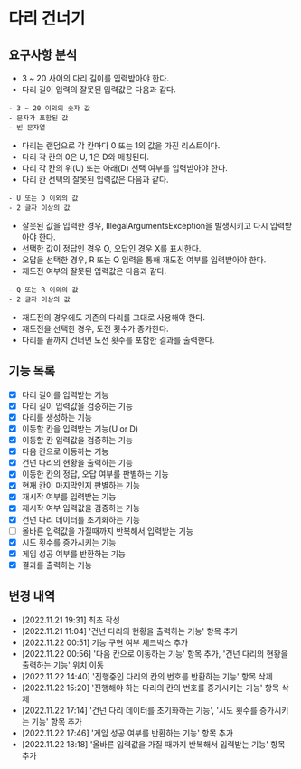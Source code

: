 # 다리 건너기

## 요구사항 분석
- 3 ~ 20 사이의 다리 길이를 입력받아야 한다.
- 다리 길이 입력의 잘못된 입력값은 다음과 같다.
 ```
- 3 ~ 20 이외의 숫자 값
- 문자가 포함된 값
- 빈 문자열
 ```
- 다리는 랜덤으로 각 칸마다 0 또는 1의 값을 가진 리스트이다.
- 다리 각 칸의 0은 U, 1은 D와 매칭된다.
- 다리 각 칸의 위(U) 또는 아래(D) 선택 여부를 입력받아야 한다.
- 다리 칸 선택의 잘못된 입력값은 다음과 같다.
```
- U 또는 D 이외의 값
- 2 글자 이상의 값
```
- 잘못된 값을 입력한 경우, IllegalArgumentsException을 발생시키고 다시 입력받아야 한다.
- 선택한 값이 정답인 경우 O, 오답인 경우 X를 표시한다.
- 오답을 선택한 경우, R 또는 Q 입력을 통해 재도전 여부를 입력받아야 한다.
- 재도전 여부의 잘못된 입력값은 다음과 같다.
```
- Q 또는 R 이외의 값
- 2 글자 이상의 값
```
- 재도전의 경우에도 기존의 다리를 그대로 사용해야 한다.
- 재도전을 선택한 경우, 도전 횟수가 증가한다.
- 다리를 끝까지 건너면 도전 횟수를 포함한 결과를 출력한다.

## 기능 목록
- [x] 다리 길이를 입력받는 기능
- [x] 다리 길이 입력값을 검증하는 기능
- [x] 다리를 생성하는 기능
- [x] 이동할 칸을 입력받는 기능(U or D)
- [x] 이동할 칸 입력값을 검증하는 기능
- [x] 다음 칸으로 이동하는 기능
- [x] 건넌 다리의 현황을 출력하는 기능
- [x] 이동한 칸의 정답, 오답 여부를 판별하는 기능
- [x] 현재 칸이 마지막인지 판별하는 기능
- [x] 재시작 여부를 입력받는 기능
- [x] 재시작 여부 입력값을 검증하는 기능
- [x] 건넌 다리 데이터를 초기화하는 기능
- [ ] 올바른 입력값을 가질때까지 반복해서 입력받는 기능
- [x] 시도 횟수를 증가시키는 기능
- [x] 게임 성공 여부를 반환하는 기능
- [x] 결과를 출력하는 기능

## 변경 내역
- [2022.11.21 19:31] 최초 작성
- [2022.11.21 11:04] '건넌 다리의 현황을 출력하는 기능' 항목 추가
- [2022.11.22 00:51] 기능 구현 여부 체크박스 추가
- [2022.11.22 00:56] '다음 칸으로 이동하는 기능' 항목 추가, '건넌 다리의 현황을 출력하는 기능' 위치 이동
- [2022.11.22 14:40] '진행중인 다리의 칸의 번호를 반환하는 기능' 항목 삭제
- [2022.11.22 15:20] '진행해야 하는 다리의 칸의 번호를 증가시키는 기능' 항목 삭제
- [2022.11.22 17:14] '건넌 다리 데이터를 초기화하는 기능', '시도 횟수를 증가시키는 기능' 항목 추가
- [2022.11.22 17:46] '게임 성공 여부를 반환하는 기능' 항목 추가
- [2022.11.22 18:18] '올바른 입력값을 가질 때까지 반복해서 입력받는 기능' 항목 추가